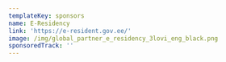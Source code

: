 ```yaml
---
templateKey: sponsors
name: E-Residency
link: 'https://e-resident.gov.ee/'
image: /img/global_partner_e_residency_3lovi_eng_black.png
sponsoredTrack: ''
---
```

